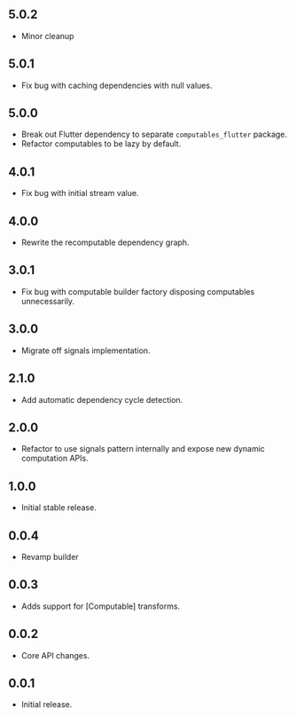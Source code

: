 ## 5.0.2

* Minor cleanup

## 5.0.1

* Fix bug with caching dependencies with null values.

## 5.0.0

* Break out Flutter dependency to separate `computables_flutter` package.
* Refactor computables to be lazy by default.

## 4.0.1

* Fix bug with initial stream value.

## 4.0.0

* Rewrite the recomputable dependency graph.

## 3.0.1

* Fix bug with computable builder factory disposing computables unnecessarily.

## 3.0.0

* Migrate off signals implementation.

## 2.1.0

* Add automatic dependency cycle detection.

## 2.0.0

* Refactor to use signals pattern internally and expose new dynamic computation APIs.

## 1.0.0

* Initial stable release.

## 0.0.4

* Revamp builder

## 0.0.3

* Adds support for [Computable] transforms.

## 0.0.2

* Core API changes.

## 0.0.1

* Initial release.
